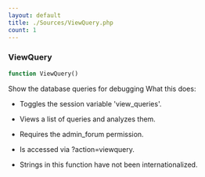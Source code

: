 ```yaml
---
layout: default
title: ./Sources/ViewQuery.php
count: 1
---
```


### ViewQuery

```php
function ViewQuery()
```
Show the database queries for debugging
What this does:
- Toggles the session variable 'view_queries'.

- Views a list of queries and analyzes them.
- Requires the admin_forum permission.
- Is accessed via ?action=viewquery.
- Strings in this function have not been internationalized.

